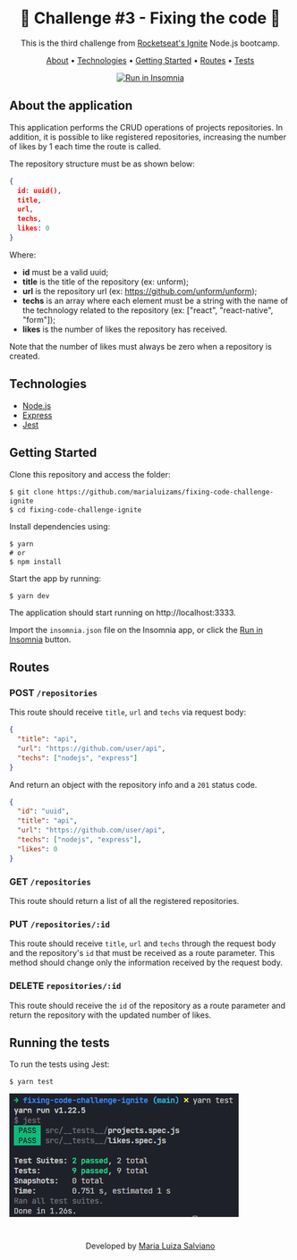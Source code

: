 <h1 align="center">🚀 Challenge #3 - Fixing the code 🚀</h1>

<p align="center">This is the third challenge from <a href="https://www.rocketseat.com.br/ignite">Rocketseat's Ignite</a> Node.js bootcamp.</p>

<p align="center">
  <a href="#about-the-application">About</a> •
  <a href="#technologies">Technologies</a> •
  <a href="#getting-started">Getting Started</a> •
  <a href="#routes">Routes</a> •
  <a href="#running-the-tests">Tests<a>
</p>

<p id="insomnia" align="center">
  <a href="https://insomnia.rest/run/?label=Fix%20Code%20Challenge&uri=https%3A%2F%2Fgithub.com%2Fmarialuizams%2Ffixing-code-challenge-ignite%2Fblob%2Fmain%2Finsomnia.json" target="_blank"><img src="https://insomnia.rest/images/run.svg" alt="Run in Insomnia"></a>
</p>

## About the application

This application performs the CRUD operations of projects repositories. In addition, it is possible to like registered repositories, increasing the number of likes by 1 each time the route is called.

The repository structure must be as shown below:

```json
{
  id: uuid(),
  title,
  url,
  techs,
  likes: 0
}
```
Where:

- **id** must be a valid uuid;
- **title** is the title of the repository (ex: unform);
- **url** is the repository url (ex: https://github.com/unform/unform);
- **techs** is an array where each element must be a string with the name of the technology related to the repository (ex: ["react", "react-native", "form"]);
- **likes** is the number of likes the repository has received.

Note that the number of likes must always be zero when a repository is created.

## Technologies

- [Node.js](https://nodejs.org/en/)
- [Express](http://expressjs.com/)
- [Jest](https://jestjs.io/)

## Getting Started

Clone this repository and access the folder:
```
$ git clone https://github.com/marialuizams/fixing-code-challenge-ignite
$ cd fixing-code-challenge-ignite
```
Install dependencies using:
```
$ yarn
# or
$ npm install
```

Start the app by running:
```
$ yarn dev
```
The application should start running on http://localhost:3333.

Import the `insomnia.json` file on the Insomnia app, or click the [Run in Insomnia](#insomnia) button.

## Routes

### POST `/repositories`

This route should receive `title`, `url` and `techs` via request body:

```json
{
  "title": "api",
  "url": "https://github.com/user/api",
  "techs": ["nodejs", "express"]
}
```
And return an object with the repository info and a `201` status code.

```json
{
  "id": "uuid",
  "title": "api",
  "url": "https://github.com/user/api",
  "techs": ["nodejs", "express"],
  "likes": 0
}
```
### GET `/repositories`

This route should return a list of all the registered repositories.

### PUT `/repositories/:id`

This route should receive `title`, `url` and `techs` through the request body and the repository's `id` that must be received as a route parameter. This method should change only the information received by the request body.

### DELETE `repositories/:id`

This route should receive the `id` of the repository as a route parameter and return the repository with the updated number of likes.

## Running the tests
To run the tests using Jest:
```
$ yarn test
```

![Jest output](/assets/test_evidence.png)

#

<p align="center">Developed by <a href="https://www.linkedin.com/in/marialuizasalviano/">Maria Luiza Salviano</a></p>